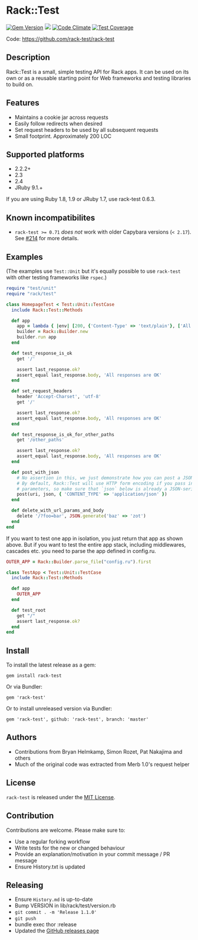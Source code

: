 # Rack::Test

[![Gem Version](https://badge.fury.io/rb/rack-test.svg)](https://badge.fury.io/rb/rack-test)
[<img src="https://travis-ci.org/rack-test/rack-test.svg?branch=master" />](https://travis-ci.org/rack-test/rack-test)
[![Code Climate](https://codeclimate.com/github/rack-test/rack-test/badges/gpa.svg)](https://codeclimate.com/github/rack-test/rack-test)
[![Test Coverage](https://codeclimate.com/github/rack-test/rack-test/badges/coverage.svg)](https://codeclimate.com/github/rack-test/rack-test/coverage)

Code: https://github.com/rack-test/rack-test

## Description

Rack::Test is a small, simple testing API for Rack apps. It can be used on its
own or as a reusable starting point for Web frameworks and testing libraries
to build on.

## Features

- Maintains a cookie jar across requests
- Easily follow redirects when desired
- Set request headers to be used by all subsequent requests
- Small footprint. Approximately 200 LOC

## Supported platforms

- 2.2.2+
- 2.3
- 2.4
- JRuby 9.1.+

If you are using Ruby 1.8, 1.9 or JRuby 1.7, use rack-test 0.6.3.

## Known incompatibilites

- `rack-test >= 0.71` _does not_ work with older Capybara versions (`< 2.17`). See [#214](https://github.com/rack-test/rack-test/issues/214) for more details.

## Examples

(The examples use `Test::Unit` but it's equally possible to use `rack-test` with other testing frameworks like `rspec`.)

```ruby
require "test/unit"
require "rack/test"

class HomepageTest < Test::Unit::TestCase
  include Rack::Test::Methods

  def app
    app = lambda { |env| [200, {'Content-Type' => 'text/plain'}, ['All responses are OK']] }
    builder = Rack::Builder.new
    builder.run app
  end

  def test_response_is_ok
    get '/'

    assert last_response.ok?
    assert_equal last_response.body, 'All responses are OK'
  end

  def set_request_headers
    header 'Accept-Charset', 'utf-8'
    get '/'

    assert last_response.ok?
    assert_equal last_response.body, 'All responses are OK'
  end

  def test_response_is_ok_for_other_paths
    get '/other_paths'

    assert last_response.ok?
    assert_equal last_response.body, 'All responses are OK'
  end

  def post_with_json
    # No assertion in this, we just demonstrate how you can post a JSON-encoded string.
    # By default, Rack::Test will use HTTP form encoding if you pass in a Hash as the
    # parameters, so make sure that `json` below is already a JSON-serialized string.
    post(uri, json, { 'CONTENT_TYPE' => 'application/json' })
  end

  def delete_with_url_params_and_body
    delete '/?foo=bar', JSON.generate('baz' => 'zot')
  end
end
```

If you want to test one app in isolation, you just return that app as shown above. But if you want to test the entire app stack, including middlewares, cascades etc. you need to parse the app defined in config.ru.

```ruby
OUTER_APP = Rack::Builder.parse_file("config.ru").first

class TestApp < Test::Unit::TestCase
  include Rack::Test::Methods

  def app
    OUTER_APP
  end

  def test_root
    get "/"
    assert last_response.ok?
  end
end
```

## Install

To install the latest release as a gem:

```
gem install rack-test
```

Or via Bundler:

```
gem 'rack-test'
```

Or to install unreleased version via Bundler:

```
gem 'rack-test', github: 'rack-test', branch: 'master'
```

## Authors

- Contributions from Bryan Helmkamp, Simon Rozet, Pat Nakajima and others
- Much of the original code was extracted from Merb 1.0's request helper

## License

`rack-test` is released under the [MIT License](MIT-LICENSE.txt).

## Contribution

Contributions are welcome. Please make sure to:

- Use a regular forking workflow
- Write tests for the new or changed behaviour
- Provide an explanation/motivation in your commit message / PR message
- Ensure History.txt is updated

## Releasing

- Ensure `History.md` is up-to-date
- Bump VERSION in lib/rack/test/version.rb
- `git commit . -m 'Release 1.1.0'`
- `git push`
- bundle exec thor :release
- Updated the [GitHub releases page](https://github.com/rack-test/rack-test/releases)
